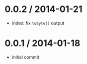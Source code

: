 
0.0.2 / 2014-01-21
==================

  * index: fix `toByte()` output

0.0.1 / 2014-01-18
==================

  * initial commit
